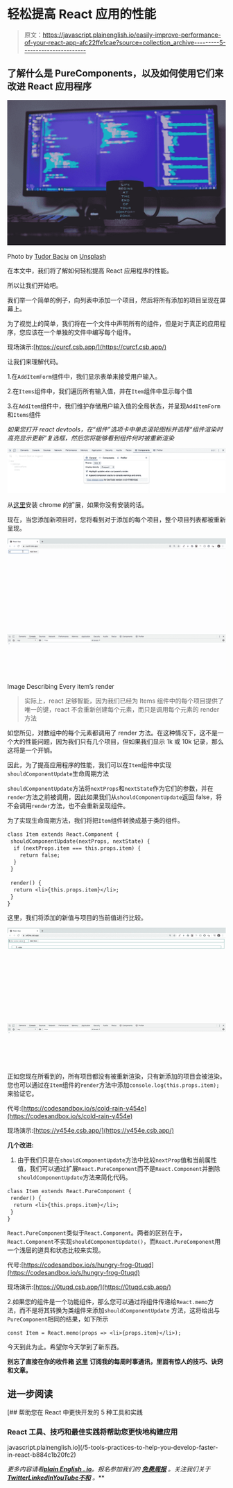 # 轻松提高 React 应用的性能

> 原文：<https://javascript.plainenglish.io/easily-improve-performance-of-your-react-app-afc22ffe1cae?source=collection_archive---------5----------------------->

## 了解什么是 PureComponents，以及如何使用它们来改进 React 应用程序

![](img/36883836d7d200b68a85ff8261c7bff5.png)

Photo by [Tudor Baciu](https://unsplash.com/@baciutudor?utm_source=medium&utm_medium=referral) on [Unsplash](https://unsplash.com?utm_source=medium&utm_medium=referral)

在本文中，我们将了解如何轻松提高 React 应用程序的性能。

所以让我们开始吧。

我们举一个简单的例子，向列表中添加一个项目，然后将所有添加的项目呈现在屏幕上。

为了视觉上的简单，我们将在一个文件中声明所有的组件，但是对于真正的应用程序，您应该在一个单独的文件中编写每个组件。

现场演示:[https://curcf.csb.app/](https://curcf.csb.app/)

让我们来理解代码。

1.在`AddItemForm`组件中，我们显示表单来接受用户输入。

2.在`Items`组件中，我们遍历所有输入值，并在`Item`组件中显示每个值

3.在`AddItem`组件中，我们维护存储用户输入值的全局状态，并呈现`AddItemForm`和`Items`组件

*如果您打开 react devtools，在“组件”选项卡中单击滚轮图标并选择“组件渲染时高亮显示更新”复选框，然后您将能够看到组件何时被重新渲染*

![](img/a84a6dc2c055bc5a12aea54fe7b07f98.png)

从[这里](https://chrome.google.com/webstore/detail/react-developer-tools/fmkadmapgofadopljbjfkapdkoienihi?hl=en)安装 chrome 的扩展，如果你没有安装的话。

现在，当您添加新项目时，您将看到对于添加的每个项目，整个项目列表都被重新呈现。

![](img/46c040428ec1f356b3955af979357fa7.png)

Image Describing Every item’s render

> 实际上，react 足够智能，因为我们已经为 Items 组件中的每个项目提供了唯一的键，react 不会重新创建每个元素，而只是调用每个元素的 render 方法

如您所见，对数组中的每个元素都调用了 render 方法。在这种情况下，这不是一个大的性能问题，因为我们只有几个项目，但如果我们显示 1k 或 10k 记录，那么这将是一个开销。

因此，为了提高应用程序的性能，我们可以在`Item`组件中实现`shouldComponentUpdate`生命周期方法

`shouldComponentUpdate`方法将`nextProps`和`nextState`作为它们的参数，并在`render`方法之前被调用，因此如果我们从`shouldComponentUpdate`返回 false，将不会调用`render`方法，也不会重新呈现组件。

为了实现生命周期方法，我们将把`Item`组件转换成基于类的组件。

```
class Item extends React.Component {
 shouldComponentUpdate(nextProps, nextState) {
  if (nextProps.item === this.props.item) {
    return false;
  }
 }

 render() {
  return <li>{this.props.item}</li>;
 }
}
```

这里，我们将添加的新值与项目的当前值进行比较。

![](img/44e1a077224ea2df0c2490f77b2bf466.png)

正如您现在所看到的，所有项目都没有被重新渲染，只有新添加的项目会被渲染。您也可以通过在`Item`组件的`render`方法中添加`console.log(this.props.item);` 来验证它。

代号:[https://codesandbox.io/s/cold-rain-y454e](https://codesandbox.io/s/cold-rain-y454e)

现场演示:[https://y454e.csb.app/](https://y454e.csb.app/)

**几个改进:**

1.  由于我们只是在`shouldComponentUpdate`方法中比较`nextProp`值和当前属性值，我们可以通过扩展`React.PureComponent`而不是`React.Component`并删除`shouldComponentUpdate`方法来简化代码。

```
class Item extends React.PureComponent {
 render() {
  return <li>{this.props.item}</li>;
 }
}
```

`React.PureComponent`类似于`React.Component`。两者的区别在于，`React.Component`不实现`shouldComponentUpdate()`，而`React.PureComponent`用一个浅层的道具和状态比较来实现。

代号:[https://codesandbox.io/s/hungry-frog-0tuqd](https://codesandbox.io/s/hungry-frog-0tuqd)

现场演示:[https://0tuqd.csb.app/](https://0tuqd.csb.app/)

2.如果您的组件是一个功能组件，那么您可以通过将组件传递给`React.memo`方法，而不是将其转换为类组件来添加`shouldComponentUpdate` 方法，这将给出与`PureComponent`相同的结果，如下所示

```
const Item = React.memo(props => <li>{props.item}</li>);
```

今天到此为止。希望你今天学到了新东西。

**别忘了直接在你的收件箱** [**这里**](https://yogeshchavan.dev) **订阅我的每周时事通讯，里面有惊人的技巧、诀窍和文章。**

## 进一步阅读

[](/5-tools-practices-to-help-you-develop-faster-in-react-b884c1b20fc2) [## 帮助您在 React 中更快开发的 5 种工具和实践

### React 工具、技巧和最佳实践将帮助您更快地构建应用

javascript.plainenglish.io](/5-tools-practices-to-help-you-develop-faster-in-react-b884c1b20fc2) 

*更多内容请看*[***plain English . io***](https://plainenglish.io/)*。报名参加我们的* [***免费周报***](http://newsletter.plainenglish.io/) *。关注我们关于*[***Twitter***](https://twitter.com/inPlainEngHQ)[***LinkedIn***](https://www.linkedin.com/company/inplainenglish/)*[***YouTube***](https://www.youtube.com/channel/UCtipWUghju290NWcn8jhyAw)*[***不和***](https://discord.gg/GtDtUAvyhW) *。***
